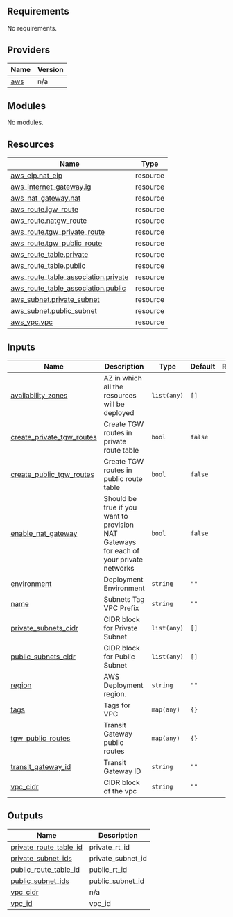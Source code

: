 <!-- BEGIN_TF_DOCS -->
## Requirements

No requirements.

## Providers

| Name | Version |
|------|---------|
| <a name="provider_aws"></a> [aws](#provider\_aws) | n/a |

## Modules

No modules.

## Resources

| Name | Type |
|------|------|
| [aws_eip.nat_eip](https://registry.terraform.io/providers/hashicorp/aws/latest/docs/resources/eip) | resource |
| [aws_internet_gateway.ig](https://registry.terraform.io/providers/hashicorp/aws/latest/docs/resources/internet_gateway) | resource |
| [aws_nat_gateway.nat](https://registry.terraform.io/providers/hashicorp/aws/latest/docs/resources/nat_gateway) | resource |
| [aws_route.igw_route](https://registry.terraform.io/providers/hashicorp/aws/latest/docs/resources/route) | resource |
| [aws_route.natgw_route](https://registry.terraform.io/providers/hashicorp/aws/latest/docs/resources/route) | resource |
| [aws_route.tgw_private_route](https://registry.terraform.io/providers/hashicorp/aws/latest/docs/resources/route) | resource |
| [aws_route.tgw_public_route](https://registry.terraform.io/providers/hashicorp/aws/latest/docs/resources/route) | resource |
| [aws_route_table.private](https://registry.terraform.io/providers/hashicorp/aws/latest/docs/resources/route_table) | resource |
| [aws_route_table.public](https://registry.terraform.io/providers/hashicorp/aws/latest/docs/resources/route_table) | resource |
| [aws_route_table_association.private](https://registry.terraform.io/providers/hashicorp/aws/latest/docs/resources/route_table_association) | resource |
| [aws_route_table_association.public](https://registry.terraform.io/providers/hashicorp/aws/latest/docs/resources/route_table_association) | resource |
| [aws_subnet.private_subnet](https://registry.terraform.io/providers/hashicorp/aws/latest/docs/resources/subnet) | resource |
| [aws_subnet.public_subnet](https://registry.terraform.io/providers/hashicorp/aws/latest/docs/resources/subnet) | resource |
| [aws_vpc.vpc](https://registry.terraform.io/providers/hashicorp/aws/latest/docs/resources/vpc) | resource |

## Inputs

| Name | Description | Type | Default | Required |
|------|-------------|------|---------|:--------:|
| <a name="input_availability_zones"></a> [availability\_zones](#input\_availability\_zones) | AZ in which all the resources will be deployed | `list(any)` | `[]` | no |
| <a name="input_create_private_tgw_routes"></a> [create\_private\_tgw\_routes](#input\_create\_private\_tgw\_routes) | Create TGW routes in private route table | `bool` | `false` | no |
| <a name="input_create_public_tgw_routes"></a> [create\_public\_tgw\_routes](#input\_create\_public\_tgw\_routes) | Create TGW routes in public route table | `bool` | `false` | no |
| <a name="input_enable_nat_gateway"></a> [enable\_nat\_gateway](#input\_enable\_nat\_gateway) | Should be true if you want to provision NAT Gateways for each of your private networks | `bool` | `false` | no |
| <a name="input_environment"></a> [environment](#input\_environment) | Deployment Environment | `string` | `""` | no |
| <a name="input_name"></a> [name](#input\_name) | Subnets Tag VPC Prefix | `string` | `""` | no |
| <a name="input_private_subnets_cidr"></a> [private\_subnets\_cidr](#input\_private\_subnets\_cidr) | CIDR block for Private Subnet | `list(any)` | `[]` | no |
| <a name="input_public_subnets_cidr"></a> [public\_subnets\_cidr](#input\_public\_subnets\_cidr) | CIDR block for Public Subnet | `list(any)` | `[]` | no |
| <a name="input_region"></a> [region](#input\_region) | AWS Deployment region. | `string` | `""` | no |
| <a name="input_tags"></a> [tags](#input\_tags) | Tags for VPC | `map(any)` | `{}` | no |
| <a name="input_tgw_public_routes"></a> [tgw\_public\_routes](#input\_tgw\_public\_routes) | Transit Gateway public routes | `map(any)` | `{}` | no |
| <a name="input_transit_gateway_id"></a> [transit\_gateway\_id](#input\_transit\_gateway\_id) | Transit Gateway ID | `string` | `""` | no |
| <a name="input_vpc_cidr"></a> [vpc\_cidr](#input\_vpc\_cidr) | CIDR block of the vpc | `string` | `""` | no |

## Outputs

| Name | Description |
|------|-------------|
| <a name="output_private_route_table_id"></a> [private\_route\_table\_id](#output\_private\_route\_table\_id) | private\_rt\_id |
| <a name="output_private_subnet_ids"></a> [private\_subnet\_ids](#output\_private\_subnet\_ids) | private\_subnet\_id |
| <a name="output_public_route_table_id"></a> [public\_route\_table\_id](#output\_public\_route\_table\_id) | public\_rt\_id |
| <a name="output_public_subnet_ids"></a> [public\_subnet\_ids](#output\_public\_subnet\_ids) | public\_subnet\_id |
| <a name="output_vpc_cidr"></a> [vpc\_cidr](#output\_vpc\_cidr) | n/a |
| <a name="output_vpc_id"></a> [vpc\_id](#output\_vpc\_id) | vpc\_id |
<!-- END_TF_DOCS -->